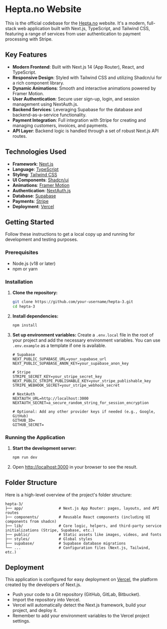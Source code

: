 # Hepta.no Website

This is the official codebase for the [Hepta.no](https://hepta.no) website. It's a modern, full-stack web application built with Next.js, TypeScript, and Tailwind CSS, featuring a range of services from user authentication to payment processing with Stripe.

## Key Features

-   **Modern Frontend**: Built with Next.js 14 (App Router), React, and TypeScript.
-   **Responsive Design**: Styled with Tailwind CSS and utilizing Shadcn/ui for a rich component library.
-   **Dynamic Animations**: Smooth and interactive animations powered by Framer Motion.
-   **User Authentication**: Secure user sign-up, login, and session management using NextAuth.js.
-   **Backend Services**: Leveraging Supabase for the database and backend-as-a-service functionality.
-   **Payment Integration**: Full integration with Stripe for creating and managing customers, invoices, and payments.
-   **API Layer**: Backend logic is handled through a set of robust Next.js API routes.

## Technologies Used

-   **Framework**: [Next.js](https://nextjs.org/)
-   **Language**: [TypeScript](https://www.typescriptlang.org/)
-   **Styling**: [Tailwind CSS](https://tailwindcss.com/)
-   **UI Components**: [Shadcn/ui](https://ui.shadcn.com/)
-   **Animations**: [Framer Motion](https://www.framer.com/motion/)
-   **Authentication**: [NextAuth.js](https://next-auth.js.org/)
-   **Database**: [Supabase](https://supabase.io/)
-   **Payments**: [Stripe](https://stripe.com/)
-   **Deployment**: [Vercel](https://vercel.com/)

## Getting Started

Follow these instructions to get a local copy up and running for development and testing purposes.

### Prerequisites

-   Node.js (v18 or later)
-   npm or yarn

### Installation

1.  **Clone the repository:**
    ```bash
    git clone https://github.com/your-username/hepta-3.git
    cd hepta-3
    ```

2.  **Install dependencies:**
    ```bash
    npm install
    ```

3.  **Set up environment variables:**
    Create a `.env.local` file in the root of your project and add the necessary environment variables. You can use `.env.example` as a template if one is available.

    ```env
    # Supabase
    NEXT_PUBLIC_SUPABASE_URL=your_supabase_url
    NEXT_PUBLIC_SUPABASE_ANON_KEY=your_supabase_anon_key

    # Stripe
    STRIPE_SECRET_KEY=your_stripe_secret_key
    NEXT_PUBLIC_STRIPE_PUBLISHABLE_KEY=your_stripe_publishable_key
    STRIPE_WEBHOOK_SECRET=your_stripe_webhook_secret

    # NextAuth
    NEXTAUTH_URL=http://localhost:3000
    NEXTAUTH_SECRET=a_secure_random_string_for_session_encryption

    # Optional: Add any other provider keys if needed (e.g., Google, GitHub)
    GITHUB_ID=
    GITHUB_SECRET=
    ```

### Running the Application

1.  **Start the development server:**
    ```bash
    npm run dev
    ```

2.  Open [http://localhost:3000](http://localhost:3000) in your browser to see the result.

## Folder Structure

Here is a high-level overview of the project's folder structure:

```
hepta-3/
├── app/                # Next.js App Router: pages, layouts, and API routes
├── components/         # Reusable React components (including UI components from shadcn)
├── lib/                # Core logic, helpers, and third-party service initializations (Stripe, Supabase, etc.)
├── public/             # Static assets like images, videos, and fonts
├── styles/             # Global styles
├── supabase/           # Supabase database migrations
└── ...                 # Configuration files (Next.js, Tailwind, etc.)
```

## Deployment

This application is configured for easy deployment on [Vercel](https://vercel.com/), the platform created by the developers of Next.js.

-   Push your code to a Git repository (GitHub, GitLab, Bitbucket).
-   Import the repository into Vercel.
-   Vercel will automatically detect the Next.js framework, build your project, and deploy it.
-   Remember to add your environment variables to the Vercel project settings. 
